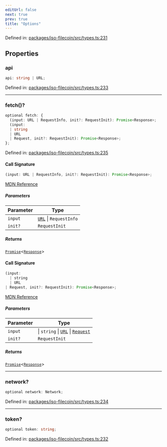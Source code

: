 ```yaml
---
editUrl: false
next: true
prev: true
title: "Options"
---
```


Defined in: [packages/iso-filecoin/src/types.ts:231](https://github.com/hugomrdias/filecoin/blob/main/packages/iso-filecoin/src/types.ts#L231)

## Properties

### api

```ts
api: string | URL;
```

Defined in: [packages/iso-filecoin/src/types.ts:233](https://github.com/hugomrdias/filecoin/blob/main/packages/iso-filecoin/src/types.ts#L233)

***

### fetch()?

```ts
optional fetch: {
  (input: URL | RequestInfo, init?: RequestInit): Promise<Response>;
  (input: 
  | string
  | URL
  | Request, init?: RequestInit): Promise<Response>;
};
```

Defined in: [packages/iso-filecoin/src/types.ts:235](https://github.com/hugomrdias/filecoin/blob/main/packages/iso-filecoin/src/types.ts#L235)

#### Call Signature

```ts
(input: URL | RequestInfo, init?: RequestInit): Promise<Response>;
```

[MDN Reference](https://developer.mozilla.org/docs/Web/API/Window/fetch)

##### Parameters

| Parameter | Type |
| ------ | ------ |
| `input` | [`URL`](https://developer.mozilla.org/docs/Web/API/URL) \| `RequestInfo` |
| `init?` | `RequestInit` |

##### Returns

[`Promise`](https://developer.mozilla.org/docs/Web/JavaScript/Reference/Global_Objects/Promise)\<[`Response`](https://developer.mozilla.org/docs/Web/API/Response)\>

#### Call Signature

```ts
(input: 
  | string
  | URL
| Request, init?: RequestInit): Promise<Response>;
```

[MDN Reference](https://developer.mozilla.org/docs/Web/API/Window/fetch)

##### Parameters

| Parameter | Type |
| ------ | ------ |
| `input` | \| `string` \| [`URL`](https://developer.mozilla.org/docs/Web/API/URL) \| [`Request`](https://developer.mozilla.org/docs/Web/API/Request) |
| `init?` | `RequestInit` |

##### Returns

[`Promise`](https://developer.mozilla.org/docs/Web/JavaScript/Reference/Global_Objects/Promise)\<[`Response`](https://developer.mozilla.org/docs/Web/API/Response)\>

***

### network?

```ts
optional network: Network;
```

Defined in: [packages/iso-filecoin/src/types.ts:234](https://github.com/hugomrdias/filecoin/blob/main/packages/iso-filecoin/src/types.ts#L234)

***

### token?

```ts
optional token: string;
```

Defined in: [packages/iso-filecoin/src/types.ts:232](https://github.com/hugomrdias/filecoin/blob/main/packages/iso-filecoin/src/types.ts#L232)
